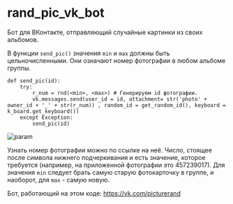 # rand_pic_vk_bot
Бот для ВКонтакте, отправляющий случайные картинки из своих альбомов.

В функции ```send_pic()``` значения ```min``` и ```max``` должны быть цельночисленными. Они означают номер фотографии в любом альбоме группы.
```
def send_pic(id):
    try:
        r_num = rnd(<min>, <max>) # Генерируем id фотографии.
        vk.messages.send(user_id = id, attachment= str('photo' + owner_id + '_' + str(r_num)) , random_id = get_random_id(), keyboard = k_board.get_keyboard())
    except Exception:
        send_pic(id)
```

![param](https://sun9-9.userapi.com/impg/m5gnIXzO89K1gYO2XWrl8AWg5LkYgB8RxCrHfw/GBQRfFfHy_o.jpg?size=390x148&quality=96&sign=ccadfcbe889db088eee7e4925bb38151&type=album)

Узнать номер фотографии можно по ссылке на неё. Число, стоящее после символа нижнего подчеркивания и есть значение, которое требуется (например, на приложенной фотографии это 457239017). 
Для значения ```min``` следует брать самую старую фотокарточку в группе, и наоборот, для ```max``` - самую новую.

Бот, работающий на этом коде: https://vk.com/picturerand
